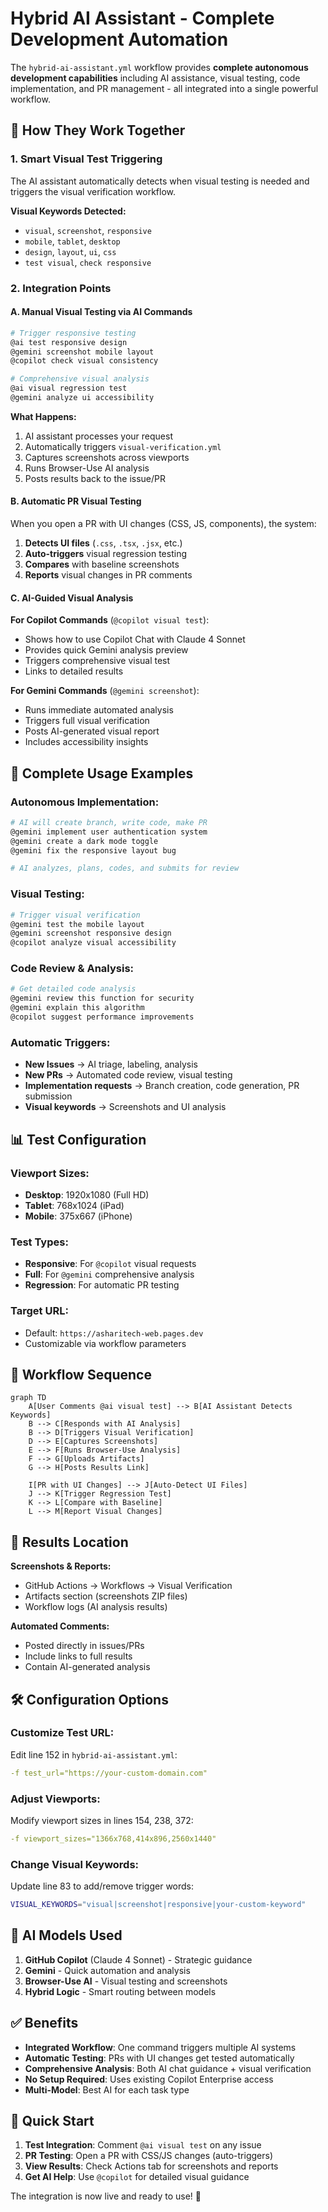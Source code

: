# Hybrid AI Assistant - Complete Development Automation

The `hybrid-ai-assistant.yml` workflow provides **complete autonomous development capabilities** including AI assistance, visual testing, code implementation, and PR management - all integrated into a single powerful workflow.

## 🔗 **How They Work Together**

### **1. Smart Visual Test Triggering**

The AI assistant automatically detects when visual testing is needed and triggers the visual verification workflow.

**Visual Keywords Detected:**
- `visual`, `screenshot`, `responsive`
- `mobile`, `tablet`, `desktop`
- `design`, `layout`, `ui`, `css`
- `test visual`, `check responsive`

### **2. Integration Points**

#### **A. Manual Visual Testing via AI Commands**

```bash
# Trigger responsive testing
@ai test responsive design
@gemini screenshot mobile layout
@copilot check visual consistency

# Comprehensive visual analysis
@ai visual regression test
@gemini analyze ui accessibility
```

**What Happens:**
1. AI assistant processes your request
2. Automatically triggers `visual-verification.yml`
3. Captures screenshots across viewports
4. Runs Browser-Use AI analysis
5. Posts results back to the issue/PR

#### **B. Automatic PR Visual Testing**

When you open a PR with UI changes (CSS, JS, components), the system:

1. **Detects UI files** (`.css`, `.tsx`, `.jsx`, etc.)
2. **Auto-triggers** visual regression testing
3. **Compares** with baseline screenshots
4. **Reports** visual changes in PR comments

#### **C. AI-Guided Visual Analysis**

**For Copilot Commands** (`@copilot visual test`):
- Shows how to use Copilot Chat with Claude 4 Sonnet
- Provides quick Gemini analysis preview
- Triggers comprehensive visual test
- Links to detailed results

**For Gemini Commands** (`@gemini screenshot`):
- Runs immediate automated analysis
- Triggers full visual verification
- Posts AI-generated visual report
- Includes accessibility insights

## 🎯 **Complete Usage Examples**

### **Autonomous Implementation:**

```bash
# AI will create branch, write code, make PR
@gemini implement user authentication system
@gemini create a dark mode toggle
@gemini fix the responsive layout bug

# AI analyzes, plans, codes, and submits for review
```

### **Visual Testing:**

```bash
# Trigger visual verification
@gemini test the mobile layout
@gemini screenshot responsive design
@copilot analyze visual accessibility
```

### **Code Review & Analysis:**

```bash
# Get detailed code analysis
@gemini review this function for security
@gemini explain this algorithm
@copilot suggest performance improvements
```

### **Automatic Triggers:**

- **New Issues** → AI triage, labeling, analysis
- **New PRs** → Automated code review, visual testing
- **Implementation requests** → Branch creation, code generation, PR submission
- **Visual keywords** → Screenshots and UI analysis

## 📊 **Test Configuration**

### **Viewport Sizes:**
- **Desktop**: 1920x1080 (Full HD)
- **Tablet**: 768x1024 (iPad)
- **Mobile**: 375x667 (iPhone)

### **Test Types:**
- **Responsive**: For `@copilot` visual requests
- **Full**: For `@gemini` comprehensive analysis
- **Regression**: For automatic PR testing

### **Target URL:**
- Default: `https://asharitech-web.pages.dev`
- Customizable via workflow parameters

## 🔄 **Workflow Sequence**

```mermaid
graph TD
    A[User Comments @ai visual test] --> B[AI Assistant Detects Keywords]
    B --> C[Responds with AI Analysis]
    B --> D[Triggers Visual Verification]
    D --> E[Captures Screenshots]
    E --> F[Runs Browser-Use Analysis]
    F --> G[Uploads Artifacts]
    G --> H[Posts Results Link]
    
    I[PR with UI Changes] --> J[Auto-Detect UI Files]
    J --> K[Trigger Regression Test]
    K --> L[Compare with Baseline]
    L --> M[Report Visual Changes]
```

## 📁 **Results Location**

**Screenshots & Reports:**
- GitHub Actions → Workflows → Visual Verification
- Artifacts section (screenshots ZIP files)
- Workflow logs (AI analysis results)

**Automated Comments:**
- Posted directly in issues/PRs
- Include links to full results
- Contain AI-generated analysis

## 🛠️ **Configuration Options**

### **Customize Test URL:**
Edit line 152 in `hybrid-ai-assistant.yml`:
```yaml
-f test_url="https://your-custom-domain.com"
```

### **Adjust Viewports:**
Modify viewport sizes in lines 154, 238, 372:
```yaml
-f viewport_sizes="1366x768,414x896,2560x1440"
```

### **Change Visual Keywords:**
Update line 83 to add/remove trigger words:
```bash
VISUAL_KEYWORDS="visual|screenshot|responsive|your-custom-keyword"
```

## 🎨 **AI Models Used**

1. **GitHub Copilot** (Claude 4 Sonnet) - Strategic guidance
2. **Gemini** - Quick automation and analysis
3. **Browser-Use AI** - Visual testing and screenshots
4. **Hybrid Logic** - Smart routing between models

## ✅ **Benefits**

- **Integrated Workflow**: One command triggers multiple AI systems
- **Automatic Testing**: PRs with UI changes get tested automatically
- **Comprehensive Analysis**: Both AI chat guidance + visual verification
- **No Setup Required**: Uses existing Copilot Enterprise access
- **Multi-Model**: Best AI for each task type

## 🚀 **Quick Start**

1. **Test Integration**: Comment `@ai visual test` on any issue
2. **PR Testing**: Open a PR with CSS/JS changes (auto-triggers)
3. **View Results**: Check Actions tab for screenshots and reports
4. **Get AI Help**: Use `@copilot` for detailed visual guidance

The integration is now live and ready to use! 🎉